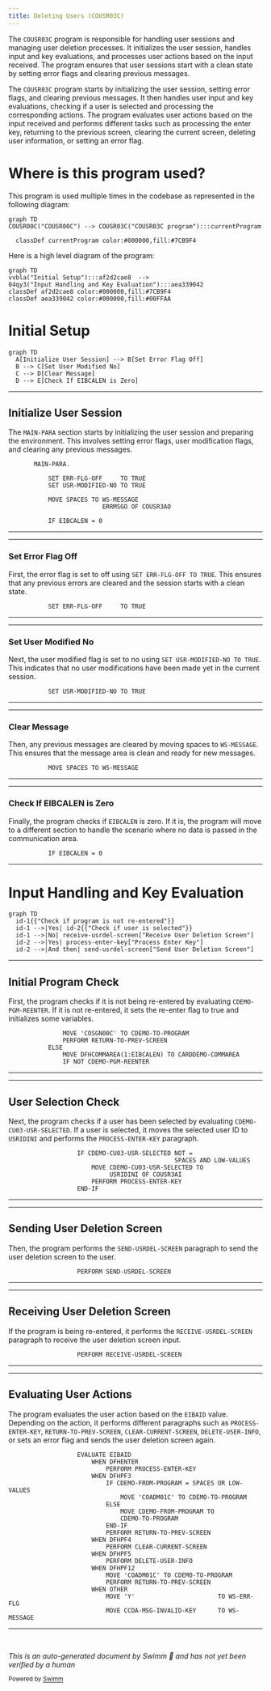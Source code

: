 ```yaml
---
title: Deleting Users (COUSR03C)
---
```

The <SwmToken path="app/cbl/COUSR03C.cbl" pos="2:7:7" line-data="      * Program     : COUSR03C.CBL">`COUSR03C`</SwmToken> program is responsible for handling user sessions and managing user deletion processes. It initializes the user session, handles input and key evaluations, and processes user actions based on the input received. The program ensures that user sessions start with a clean state by setting error flags and clearing previous messages.

The <SwmToken path="app/cbl/COUSR03C.cbl" pos="2:7:7" line-data="      * Program     : COUSR03C.CBL">`COUSR03C`</SwmToken> program starts by initializing the user session, setting error flags, and clearing previous messages. It then handles user input and key evaluations, checking if a user is selected and processing the corresponding actions. The program evaluates user actions based on the input received and performs different tasks such as processing the enter key, returning to the previous screen, clearing the current screen, deleting user information, or setting an error flag.

# Where is this program used?

This program is used multiple times in the codebase as represented in the following diagram:

```mermaid
graph TD
COUSR00C("COUSR00C") --> COUSR03C("COUSR03C program"):::currentProgram

  classDef currentProgram color:#000000,fill:#7CB9F4
```

Here is a high level diagram of the program:

```mermaid
graph TD
vvbla("Initial Setup"):::af2d2cae8  --> 
04qy3("Input Handling and Key Evaluation"):::aea339042 
classDef af2d2cae8 color:#000000,fill:#7CB9F4
classDef aea339042 color:#000000,fill:#00FFAA
```

# Initial Setup

```mermaid
graph TD
  A[Initialize User Session] --> B[Set Error Flag Off]
  B --> C[Set User Modified No]
  C --> D[Clear Message]
  D --> E[Check If EIBCALEN is Zero]
```

<SwmSnippet path="/app/cbl/COUSR03C.cbl" line="82">

---

## Initialize User Session

The <SwmToken path="app/cbl/COUSR03C.cbl" pos="82:1:3" line-data="       MAIN-PARA.">`MAIN-PARA`</SwmToken> section starts by initializing the user session and preparing the environment. This involves setting error flags, user modification flags, and clearing any previous messages.

```cobol
       MAIN-PARA.

           SET ERR-FLG-OFF     TO TRUE
           SET USR-MODIFIED-NO TO TRUE

           MOVE SPACES TO WS-MESSAGE
                          ERRMSGO OF COUSR3AO

           IF EIBCALEN = 0
```

---

</SwmSnippet>

<SwmSnippet path="/app/cbl/COUSR03C.cbl" line="84">

---

### Set Error Flag Off

First, the error flag is set to off using <SwmToken path="app/cbl/COUSR03C.cbl" pos="84:1:1" line-data="           SET ERR-FLG-OFF     TO TRUE">`SET`</SwmToken>` `<SwmToken path="app/cbl/COUSR03C.cbl" pos="84:3:7" line-data="           SET ERR-FLG-OFF     TO TRUE">`ERR-FLG-OFF`</SwmToken>` `<SwmToken path="app/cbl/COUSR03C.cbl" pos="84:9:9" line-data="           SET ERR-FLG-OFF     TO TRUE">`TO`</SwmToken>` TRUE`. This ensures that any previous errors are cleared and the session starts with a clean state.

```cobol
           SET ERR-FLG-OFF     TO TRUE
```

---

</SwmSnippet>

<SwmSnippet path="/app/cbl/COUSR03C.cbl" line="85">

---

### Set User Modified No

Next, the user modified flag is set to no using <SwmToken path="app/cbl/COUSR03C.cbl" pos="85:1:11" line-data="           SET USR-MODIFIED-NO TO TRUE">`SET USR-MODIFIED-NO TO TRUE`</SwmToken>. This indicates that no user modifications have been made yet in the current session.

```cobol
           SET USR-MODIFIED-NO TO TRUE
```

---

</SwmSnippet>

<SwmSnippet path="/app/cbl/COUSR03C.cbl" line="87">

---

### Clear Message

Then, any previous messages are cleared by moving spaces to <SwmToken path="app/cbl/COUSR03C.cbl" pos="87:7:9" line-data="           MOVE SPACES TO WS-MESSAGE">`WS-MESSAGE`</SwmToken>. This ensures that the message area is clean and ready for new messages.

```cobol
           MOVE SPACES TO WS-MESSAGE
```

---

</SwmSnippet>

<SwmSnippet path="/app/cbl/COUSR03C.cbl" line="90">

---

### Check If EIBCALEN is Zero

Finally, the program checks if <SwmToken path="app/cbl/COUSR03C.cbl" pos="90:3:3" line-data="           IF EIBCALEN = 0">`EIBCALEN`</SwmToken> is zero. If it is, the program will move to a different section to handle the scenario where no data is passed in the communication area.

```cobol
           IF EIBCALEN = 0
```

---

</SwmSnippet>

# Input Handling and Key Evaluation

```mermaid
graph TD
  id-1{{"Check if program is not re-entered"}}
  id-1 -->|Yes| id-2{{"Check if user is selected"}}
  id-1 -->|No| receive-usrdel-screen["Receive User Deletion Screen"]
  id-2 -->|Yes| process-enter-key["Process Enter Key"]
  id-2 -->|And then| send-usrdel-screen["Send User Deletion Screen"]
```

<SwmSnippet path="/app/cbl/COUSR03C.cbl" line="91">

---

## Initial Program Check

First, the program checks if it is not being re-entered by evaluating <SwmToken path="app/cbl/COUSR03C.cbl" pos="95:5:9" line-data="               IF NOT CDEMO-PGM-REENTER">`CDEMO-PGM-REENTER`</SwmToken>. If it is not re-entered, it sets the re-enter flag to true and initializes some variables.

```cobol
               MOVE 'COSGN00C' TO CDEMO-TO-PROGRAM
               PERFORM RETURN-TO-PREV-SCREEN
           ELSE
               MOVE DFHCOMMAREA(1:EIBCALEN) TO CARDDEMO-COMMAREA
               IF NOT CDEMO-PGM-REENTER
```

---

</SwmSnippet>

<SwmSnippet path="/app/cbl/COUSR03C.cbl" line="99">

---

## User Selection Check

Next, the program checks if a user has been selected by evaluating <SwmToken path="app/cbl/COUSR03C.cbl" pos="99:3:9" line-data="                   IF CDEMO-CU03-USR-SELECTED NOT =">`CDEMO-CU03-USR-SELECTED`</SwmToken>. If a user is selected, it moves the selected user ID to <SwmToken path="app/cbl/COUSR03C.cbl" pos="102:1:1" line-data="                            USRIDINI OF COUSR3AI">`USRIDINI`</SwmToken> and performs the <SwmToken path="app/cbl/COUSR03C.cbl" pos="103:3:7" line-data="                       PERFORM PROCESS-ENTER-KEY">`PROCESS-ENTER-KEY`</SwmToken> paragraph.

```cobol
                   IF CDEMO-CU03-USR-SELECTED NOT =
                                              SPACES AND LOW-VALUES
                       MOVE CDEMO-CU03-USR-SELECTED TO
                            USRIDINI OF COUSR3AI
                       PERFORM PROCESS-ENTER-KEY
                   END-IF
```

---

</SwmSnippet>

<SwmSnippet path="/app/cbl/COUSR03C.cbl" line="105">

---

## Sending User Deletion Screen

Then, the program performs the <SwmToken path="app/cbl/COUSR03C.cbl" pos="105:3:7" line-data="                   PERFORM SEND-USRDEL-SCREEN">`SEND-USRDEL-SCREEN`</SwmToken> paragraph to send the user deletion screen to the user.

```cobol
                   PERFORM SEND-USRDEL-SCREEN
```

---

</SwmSnippet>

<SwmSnippet path="/app/cbl/COUSR03C.cbl" line="107">

---

## Receiving User Deletion Screen

If the program is being re-entered, it performs the <SwmToken path="app/cbl/COUSR03C.cbl" pos="107:3:7" line-data="                   PERFORM RECEIVE-USRDEL-SCREEN">`RECEIVE-USRDEL-SCREEN`</SwmToken> paragraph to receive the user deletion screen input.

```cobol
                   PERFORM RECEIVE-USRDEL-SCREEN
```

---

</SwmSnippet>

<SwmSnippet path="/app/cbl/COUSR03C.cbl" line="108">

---

## Evaluating User Actions

The program evaluates the user action based on the <SwmToken path="app/cbl/COUSR03C.cbl" pos="108:3:3" line-data="                   EVALUATE EIBAID">`EIBAID`</SwmToken> value. Depending on the action, it performs different paragraphs such as <SwmToken path="app/cbl/COUSR03C.cbl" pos="110:3:7" line-data="                           PERFORM PROCESS-ENTER-KEY">`PROCESS-ENTER-KEY`</SwmToken>, <SwmToken path="app/cbl/COUSR03C.cbl" pos="118:3:9" line-data="                           PERFORM RETURN-TO-PREV-SCREEN">`RETURN-TO-PREV-SCREEN`</SwmToken>, <SwmToken path="app/cbl/COUSR03C.cbl" pos="120:3:7" line-data="                           PERFORM CLEAR-CURRENT-SCREEN">`CLEAR-CURRENT-SCREEN`</SwmToken>, <SwmToken path="app/cbl/COUSR03C.cbl" pos="122:3:7" line-data="                           PERFORM DELETE-USER-INFO">`DELETE-USER-INFO`</SwmToken>, or sets an error flag and sends the user deletion screen again.

```cobol
                   EVALUATE EIBAID
                       WHEN DFHENTER
                           PERFORM PROCESS-ENTER-KEY
                       WHEN DFHPF3
                           IF CDEMO-FROM-PROGRAM = SPACES OR LOW-VALUES
                               MOVE 'COADM01C' TO CDEMO-TO-PROGRAM
                           ELSE
                               MOVE CDEMO-FROM-PROGRAM TO
                               CDEMO-TO-PROGRAM
                           END-IF
                           PERFORM RETURN-TO-PREV-SCREEN
                       WHEN DFHPF4
                           PERFORM CLEAR-CURRENT-SCREEN
                       WHEN DFHPF5
                           PERFORM DELETE-USER-INFO
                       WHEN DFHPF12
                           MOVE 'COADM01C' TO CDEMO-TO-PROGRAM
                           PERFORM RETURN-TO-PREV-SCREEN
                       WHEN OTHER
                           MOVE 'Y'                       TO WS-ERR-FLG
                           MOVE CCDA-MSG-INVALID-KEY      TO WS-MESSAGE
```

---

</SwmSnippet>

&nbsp;

*This is an auto-generated document by Swimm 🌊 and has not yet been verified by a human*

<SwmMeta version="3.0.0" repo-id="Z2l0aHViJTNBJTNBa3luZHJ5bC1hd3MtbWFpbmZyYW1lLW1vZGVybml6YXRpb24tY2FyZGRlbW8lM0ElM0FTd2ltbS1EZW1v" repo-name="kyndryl-aws-mainframe-modernization-carddemo"><sup>Powered by [Swimm](https://staging.swimm.cloud/)</sup></SwmMeta>
